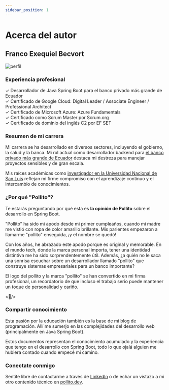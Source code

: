 ```yaml
---
sidebar_position: 1
---
```


# Acerca del autor

## Franco Exequiel Becvort

<div>
  <img src={require('@site/static/img/about/profile.png').default} alt="perfil" />
</div>

### Experiencia profesional

✓ Desarrollador de Java Spring Boot para el banco privado más grande de Ecuador  
✓ Certificado de Google Cloud: Digital Leader / Associate Engineer / Professional Architect  
✓ Certificado de Microsoft Azure: Azure Fundamentals  
✓ Certificado como Scrum Master por Scrum.org  
✓ Certificado de dominio del inglés C2 por EF SET

### Resumen de mi carrera

Mi carrera se ha desarrollado en diversos sectores, incluyendo el gobierno, la salud y la banca. Mi rol actual como desarrollador backend para [el banco privado más grande de Ecuador](https://www.pichincha.com/) destaca mi destreza para manejar proyectos sensibles y de gran escala.

Mis raíces académicas como [investigador en la Universidad Nacional de San Luis](https://fmn.unsl.edu.ar/curso-de-ingreso-2021-agradecimiento-a-docentes-y-tutores-del-curso-comprension-de-texto/) reflejan mi firme compromiso con el aprendizaje continuo y el intercambio de conocimientos.

### ¿Por qué "Pollito"?

Te estarás preguntando por qué esta es **la opinión de Pollito** sobre el desarrollo en Spring Boot.

"Pollito" ha sido mi apodo desde mi primer cumpleaños, cuando mi madre me vistió con ropa de color amarillo brillante. Mis parientes empezaron a llamarme "pollito" enseguida, ¡y el nombre se quedó!

Con los años, he abrazado este apodo porque es original y memorable. En el mundo tech, donde la marca personal importa, tener una identidad distintiva me ha sido sorprendentemente útil. Además, ¿a quién no le saca una sonrisa escuchar sobre un desarrollador llamado "pollito" que construye sistemas empresariales para un banco importante?

El logo del pollito y la marca "pollito" se han convertido en mi firma profesional, un recordatorio de que incluso el trabajo serio puede mantener un toque de personalidad y cariño.

&lt;🐤/&gt;

### Compartir conocimiento

Esta pasión por la educación también es la base de mi blog de programación. Allí me sumerjo en las complejidades del desarrollo web (principalmente en Java Spring Boot).

Estos documentos representan el conocimiento acumulado y la experiencia que tengo en el desarrollo con Spring Boot, todo lo que ojalá alguien me hubiera contado cuando empecé mi camino.

### Conectate conmigo

Sentite libre de contactarme a través de [LinkedIn](https://www.linkedin.com/in/franco-becvort/) o de echar un vistazo a mi otro contenido técnico en [pollito.dev](https://pollito.dev/).